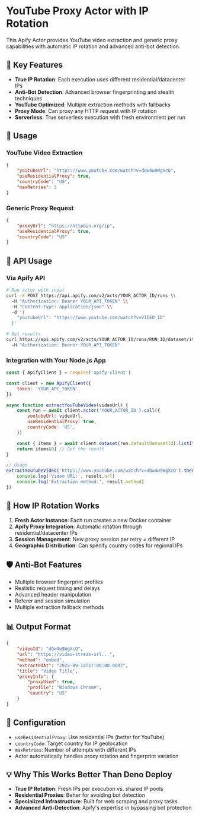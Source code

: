 # YouTube Proxy Actor with IP Rotation

This Apify Actor provides YouTube video extraction and generic proxy capabilities with automatic IP rotation and advanced anti-bot detection.

## 🎯 Key Features

-   **True IP Rotation**: Each execution uses different residential/datacenter IPs
-   **Anti-Bot Detection**: Advanced browser fingerprinting and stealth techniques
-   **YouTube Optimized**: Multiple extraction methods with fallbacks
-   **Proxy Mode**: Can proxy any HTTP request with IP rotation
-   **Serverless**: True serverless execution with fresh environment per run

## 🚀 Usage

### YouTube Video Extraction

```json
{
    "youtubeUrl": "https://www.youtube.com/watch?v=dQw4w9WgXcQ",
    "useResidentialProxy": true,
    "countryCode": "US",
    "maxRetries": 3
}
```

### Generic Proxy Request

```json
{
    "proxyUrl": "https://httpbin.org/ip",
    "useResidentialProxy": true,
    "countryCode": "US"
}
```

## 📡 API Usage

### Via Apify API

```bash
# Run actor with input
curl -X POST https://api.apify.com/v2/acts/YOUR_ACTOR_ID/runs \\
  -H "Authorization: Bearer YOUR_API_TOKEN" \\
  -H "Content-Type: application/json" \\
  -d '{
    "youtubeUrl": "https://www.youtube.com/watch?v=VIDEO_ID"
  }'

# Get results
curl https://api.apify.com/v2/acts/YOUR_ACTOR_ID/runs/RUN_ID/dataset/items \\
  -H "Authorization: Bearer YOUR_API_TOKEN"
```

### Integration with Your Node.js App

```javascript
const { ApifyClient } = require('apify-client')

const client = new ApifyClient({
    token: 'YOUR_API_TOKEN',
})

async function extractYouTubeVideo(videoUrl) {
    const run = await client.actor('YOUR_ACTOR_ID').call({
        youtubeUrl: videoUrl,
        useResidentialProxy: true,
        countryCode: 'US',
    })

    const { items } = await client.dataset(run.defaultDatasetId).listItems()
    return items[0] // Get the result
}

// Usage
extractYouTubeVideo('https://www.youtube.com/watch?v=dQw4w9WgXcQ').then((result) => {
    console.log('Video URL:', result.url)
    console.log('Extraction method:', result.method)
})
```

## 🔄 How IP Rotation Works

1. **Fresh Actor Instance**: Each run creates a new Docker container
2. **Apify Proxy Integration**: Automatic rotation through residential/datacenter IPs
3. **Session Management**: New proxy session per retry = different IP
4. **Geographic Distribution**: Can specify country codes for regional IPs

## 🛡️ Anti-Bot Features

-   Multiple browser fingerprint profiles
-   Realistic request timing and delays
-   Advanced header manipulation
-   Referer and session simulation
-   Multiple extraction fallback methods

## 📊 Output Format

```json
{
    "videoId": "dQw4w9WgXcQ",
    "url": "https://video-stream-url...",
    "method": "embed",
    "extractedAt": "2025-09-14T17:00:00.000Z",
    "title": "Video Title",
    "proxyInfo": {
        "proxyUsed": true,
        "profile": "Windows Chrome",
        "country": "US"
    }
}
```

## 🔧 Configuration

-   `useResidentialProxy`: Use residential IPs (better for YouTube)
-   `countryCode`: Target country for IP geolocation
-   `maxRetries`: Number of attempts with different IPs
-   Actor automatically handles proxy rotation and fingerprint variation

## 💡 Why This Works Better Than Deno Deploy

-   **True IP Rotation**: Fresh IPs per execution vs. shared IP pools
-   **Residential Proxies**: Better for avoiding bot detection
-   **Specialized Infrastructure**: Built for web scraping and proxy tasks
-   **Advanced Anti-Detection**: Apify's expertise in bypassing bot protection

